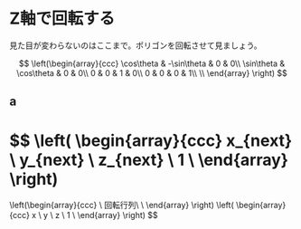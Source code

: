 # Z軸で回転する

見た目が変わらないのはここまで。ポリゴンを回転させて見ましょう。


$$ 
\left(\begin{array}{ccc}
\cos\theta & -\sin\theta & 0 & 0\\
\sin\theta & \cos\theta & 0 & 0\\
0 & 0 & 1 & 0\\
0 & 0 & 0 & 1\\
\\
\end{array}
\right)
$$


## a

$$ \left(
\begin{array}{ccc}
x_{next} \\
y_{next} \\
z_{next} \\
1 \\
\end{array}
\right)
=
\left(\begin{array}{ccc}
\\
回転行列\\
\\
\end{array}
\right)
\left(
\begin{array}{ccc}
x \\
y \\
z \\
1 \\
\end{array}
\right)
$$